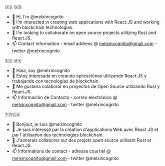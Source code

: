 🇺🇸 🇬🇧
- 👋 Hi, I’m @melxincognito
- 👀 I’m interested in creating web applications with React.JS and working with blockchain technologies.  
- 💞️ I’m looking to collaborate on open source projects utilizing Rust and React.JS. 
- 📫 Contact Information - email address @ melxincognito@gmail.com - twitter @melxincognito

🇪🇸 🇲🇽
- 👋 Hola, soy @melxincognito
- 👀 Estoy interesada en creando aplicaciónes utilizando React.JS y trabajando con tecnologías de blockchain. 
- 💞️ Me gustaria colaborar en proyectos de Open Source utilizando Rust y React.JS.
- 📫 Información de Contacto - correo electrónico @ melxincognito@gmail.com - twitter @melxincognito

🇫🇷🇨🇦
- 👋 Bonjour, je suis @melxincognito
- 👀 Je suis intéressé par la création d'applications Web avec React.JS et par l'utilisation des technologies blockchain.
- 💞️ J'aimerais collaborer sur des projets open source utilisant Rust et React.JS.
- 📫 Informations de contact - adresse courriel @ melxincognito@gmail.com - twitter @melxincognito



